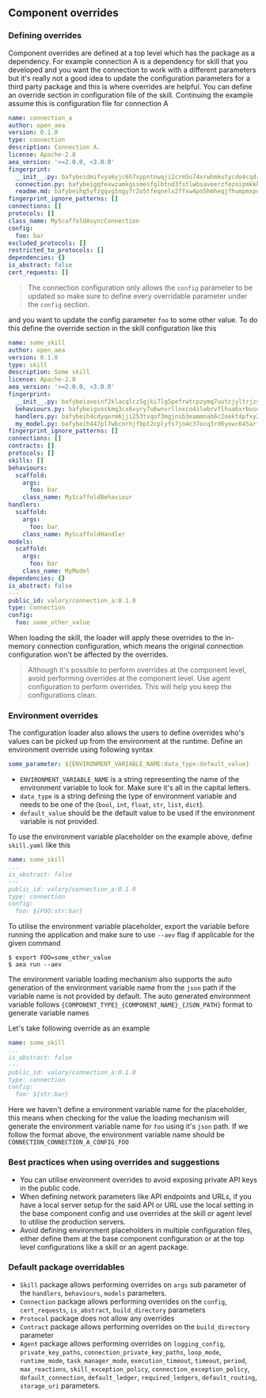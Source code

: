 ## Component overrides

### Defining overrides

Component overrides are defined at a top level which has the package as a dependency. For example connection A is a dependency for skill that you developed and you want the connection to work with a different parameters but it's really not a good idea to update the configuration parameters for a third party package and this is where overrides are helpful. You can define an override section in configuration file of the skill. Continuing the example assume this is configuration file for connection A  

```yaml
name: connection_a
author: open_aea
version: 0.1.0
type: connection
description: Connection A.
license: Apache-2.0
aea_version: '>=2.0.0, <3.0.0'
fingerprint:
  __init__.py: bafybeidmifvya6yjc6h7xppntnwqji2crm5o74xrwhmkutycdo4cqdryhy
  connection.py: bafybeigqfexwzamkgssmesfglbtnd3fstlwbsaveerzfezoipmkkk7ceke
  readme.md: bafybeihg5yfzgqvg5ngy7r2o5tfeqnelx2ffxw4po5hmheqjfhumpmxpoq
fingerprint_ignore_patterns: []
connections: []
protocols: []
class_name: MyScaffoldAsyncConnection
config:
  foo: bar
excluded_protocols: []
restricted_to_protocols: []
dependencies: {}
is_abstract: false
cert_requests: []
```

> The connection configuration only allows the `config` parameter to be updated so make sure to define every overridable parameter under the `config` section. 

and you want to update the config parameter `foo` to some other value. To do this define the override section in the skill configuration like this

```yaml
name: some_skill
author: open_aea
version: 0.1.0
type: skill
description: Some skill
license: Apache-2.0
aea_version: '>=2.0.0, <3.0.0'
fingerprint:
  __init__.py: bafybeiaxeinf2klacqlcz5gjki7lg5pefrwtcpzymq7uutcjyltrjzywm4
  behaviours.py: bafybeigvoskmq3cx6vyry7u6wnvrllnxco4ilwbrvflhua6xrbusqfrwi4
  handlers.py: bafybeih4cdyqerm6jji253tvqof3mgjnsb3eammnab6c2oekt4pfxy2qqe
  my_model.py: bafybeih447pl7wbcnrhjfbpt2cplyfs7jo4c37ocq3rd6yowc645arf5sm
fingerprint_ignore_patterns: []
connections: []
contracts: []
protocols: []
skills: []
behaviours:
  scaffold:
    args:
      foo: bar
    class_name: MyScaffoldBehaviour
handlers:
  scaffold:
    args:
      foo: bar
    class_name: MyScaffoldHandler
models:
  scaffold:
    args:
      foo: bar
    class_name: MyModel
dependencies: {}
is_abstract: false
---
public_id: valory/connection_a:0.1.0
type: connection
config:
  foo: some_other_value
```

When loading the skill, the loader will apply these overrides to the in-memory connection configuration, which means the original connection configuration won't be affected by the overrides.

> Although it's possible to perform overrides at the component level, avoid performing overrides at the component level. Use agent configuration to perform overrides. This will help you keep the configurations clean.

### Environment overrides

The configuration loader also allows the users to define overrides who's values can be picked up from the environment at the runtime. Define an environment override using following syntax

```yaml
some_parameter: ${ENVIRONMENT_VARIABLE_NAME:data_type:default_value}
```

- `ENVIRONMENT_VARIABLE_NAME` is a string representing the name of the environment variable to look for. Make sure it's all in the capital letters.
- `data_type` is a string defining the type of environment variable and needs to be one of the (`bool`, `int`, `float`, `str`, `list`, `dict`).
- `default_value` should be the default value to be used if the environment variable is not provided.

To use the environment variable placeholder on the example above, define `skill.yaml` like this

```yaml
name: some_skill
...
is_abstract: false
---
public_id: valory/connection_a:0.1.0
type: connection
config:
  foo: ${FOO:str:bar}
```

To utilise the environment variable placeholder, export the variable before running the application and make sure to use `--aev` flag if applicable for the given command

```
$ export FOO=some_other_value
$ aea run --aev
```

The environment variable loading mechanism also supports the auto generation of the environment variable name from the `json` path if the variable name is not provided by default. The auto generated environment variable follows `{COMPONENT_TYPE}_{COMPONENT_NAME}_{JSON_PATH}` format to generate variable names

Let's take following override as an example

```yaml
name: some_skill
...
is_abstract: false
---
public_id: valory/connection_a:0.1.0
type: connection
config:
  foo: ${str:bar}
```

Here we haven't define a environment variable name for the placeholder, this means when checking for the value the loading mechanism will generate the environment variable name for `foo` using it's `json` path. If we follow the format above, the environment variable name should be `CONNECTION_CONNECTION_A_CONFIG_FOO`

### Best practices when using overrides and suggestions 

- You can utilise environment overrides to avoid exposing private API keys in the public code.
- When defining network parameters like API endpoints and URLs, if you have a local server setup for the said API or URL use the local setting in the base component config and use overrides at the skill or agent level to utilise the production servers.
- Avoid defining environment placeholders in multiple configuration files, either define them at the base component configuration or at the top level configurations like a skill or an agent package.

### Default package overridables

- `Skill` package allows performing overrides on `args` sub parameter of the `handlers`, `behaviours`, `models` parameters.
- `Connection` package allows performing overrides on the `config`, `cert_requests`, `is_abstract`, `build_directory` parameters
- `Protocol` package does not allow any overrides
- `Contract` package allows performing overrides on the `build_directory` parameter
- `Agent` package allows performing overrides on `logging_config`, `private_key_paths`, `connection_private_key_paths`, `loop_mode`, `runtime_mode`, `task_manager_mode`, `execution_timeout`, `timeout`, `period`, `max_reactions`, `skill_exception_policy`, `connection_exception_policy`, `default_connection`, `default_ledger`, `required_ledgers`, `default_routing`, `storage_uri` parameters.